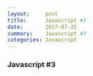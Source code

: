 ```yaml
---
layout:     post
title:      Javascript #3
date:       2017-07-25 
summary:    Javascript #3
categories: Javascript
---
```


### Javascript #3